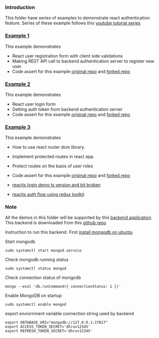 ### Introduction

This folder have series of examples to demonstrate react authentication feature. Series of these example follows this [youtube tutorial series](https://www.youtube.com/playlist?list=PL0Zuz27SZ-6PRCpm9clX0WiBEMB70FWwd)

### [Example 1](https://www.youtube.com/watch?v=brcHK3P6ChQ&list=PL0Zuz27SZ-6PRCpm9clX0WiBEMB70FWwd&index=1)

This example demonstrates

- React user registration form with client side validations
- Making REST API call to backend authentication server to register new user.
- Code assert for this example [original repo](https://github.com/gitdagray/react_register_form) and [forked repo](https://github.com/dmohindru/react_register_form)

### [Example 2](https://www.youtube.com/watch?v=X3qyxo_UTR4&list=PL0Zuz27SZ-6PRCpm9clX0WiBEMB70FWwd&index=2)

This example demonstrates

- React user login form
- Getting auth token from backend authentication server
- Code assert for this example [original repo](https://github.com/gitdagray/react_login_form) and [forked repo](https://github.com/dmohindru/react_login_form)

### [Example 3](https://www.youtube.com/watch?v=oUZjO00NkhY&list=PL0Zuz27SZ-6PRCpm9clX0WiBEMB70FWwd&index=3)

This example demonstrates

- How to use react router dom library.
- Implement protected routes in react app.
- Protect routes on the basis of user roles
- Code assert for this example [original repo](https://github.com/gitdagray/react_protected_routes) and [forked repo](https://github.com/dmohindru/react_protected_routes)

- [reactjs login demo ts version and bit broken](./react-authentication-tutorial/)
- [reactjs auth flow using redux toolkit](./react-redux-authentication-tutorial/)

### Note

All the demos in this folder will be supported by this [backend application](./mongo_async_crud_backend/). This backend is downloaded from this [github repo](https://github.com/gitdagray/mongo_async_crud)

Instruction to run this backend. First
[install mongodb on ubuntu](https://www.digitalocean.com/community/tutorials/how-to-install-mongodb-on-ubuntu-18-04-source)

Start mongodb

```shell
sudo systemctl start mongod.service
```

Check mongodb running status

```shell
sudo systemctl status mongod
```

Check connection status of mongodb

```shell
mongo --eval 'db.runCommand({ connectionStatus: 1 })'
```

Enable MongoDB on startup

```shell
sudo systemctl enable mongod
```

export enviornment variable connection string used by backend

```shell
export DATABASE_URI="mongodb://127.0.0.1:27017"
export ACCESS_TOKEN_SECRET='dhruv12345'
export REFRESH_TOKEN_SECRET='dhruv12345'
```
